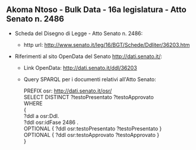 ## Akoma Ntoso - Bulk Data - 16a legislatura - Atto Senato n. 2486 ##

* Scheda del Disegno di Legge - Atto Senato n. 2486:
	* http url: http://www.senato.it/leg/16/BGT/Schede/Ddliter/36203.htm

* Riferimenti al sito OpenData del Senato http://dati.senato.it/:
	* Link OpenData: http://dati.senato.it/ddl/36203
	* Query SPARQL per i documenti relativi all'Atto Senato:

        PREFIX osr: <http://dati.senato.it/osr/>  
		SELECT DISTINCT ?testoPresentato ?testoApprovato  
		WHERE  
		{  
		    ?ddl a osr:Ddl.  
		    ?ddl osr:idFase 2486 .  
		    OPTIONAL { ?ddl osr:testoPresentato ?testoPresentato }  
		    OPTIONAL { ?ddl osr:testoApprovato ?testoApprovato }  
		}
		